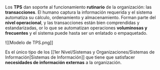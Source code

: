 Los **TPS** dan soporte al funcionamiento **rutinario** de la organización: las **transacciones**. El humano captura la información requerida y el sistema automatiza su cálculo, ordenamiento y almacenamiento. Forman parte del **nivel operacional**, y las transacciones están bien comprendidas y estandarizadas, or lo que se automatizan operaciones **voluminosas y frecuentes** y el sistema puede hasta ser un enlatado o empaquetado.

![[Modelo de TPS.png]]

Es el único tipo de los [[1er Nivel/Sistemas y Organizaciones/Sistemas de Información|Sistemas de Información]] que tiene que satisfacer **necesidades de información externas** a la organización.

